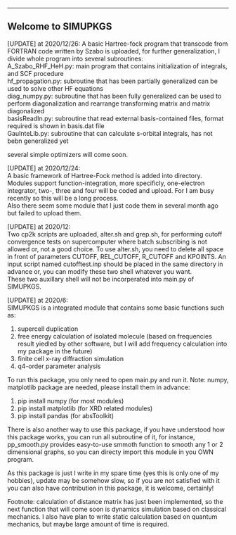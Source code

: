 ---------------------
Welcome to SIMUPKGS
---------------------
[UPDATE] at 2020/12/26:
A basic Hartree-fock program that transcode from FORTRAN code written by Szabo is uploaded, for further generalization, I divide whole program into several subroutines:  
A_Szabo_RHF_HeH.py: main program that contains initialization of integrals, and SCF procedure  
hf_propagation.py: subroutine that has been partially generalized can be used to solve other HF equations  
diag_numpy.py: subroutine that has been fully generalized can be used to perform diagonalization and rearrange transforming matrix and matrix diagonalized  
basisReadIn.py: subroutine that read external basis-contained files, format required is shown in basis.dat file  
GauInteLib.py: subroutine that can calculate s-orbital integrals, has not bebn generalized yet  
  
several simple optimizers will come soon.  

[UPDATE] at 2020/12/24:  
A basic framework of Hartree-Fock method is added into directory. Modules support function-integration, more specificly, one-electron integrator, two-, three and four will be coded and upload. For I am busy recently so this will be a long process.  
Also there seem some module that I just code them in several month ago but failed to upload them.  
  
[UPDATE] at 2020/12:  
Two cp2k scripts are uploaded, alter.sh and grep.sh, for performing cutoff convergence tests on supercomputer where batch subscribing is not allowed or, not a good choice.
To use alter.sh, you need to delete all space in front of parameters CUTOFF, REL_CUTOFF, R_CUTOFF and KPOINTS. An input script named cutofftest.inp should be placed in the same directory in advance or, you can modify these two shell whatever you want.  
These two auxillary shell will not be incorperated into main.py of SIMUPKGS.  
  
[UPDATE] at 2020/6:  
SIMUPKGS is a integrated module that contains some basic functions such as:  
1) supercell duplication  
2) free energy calculation of isolated molecule (based on frequencies result yiedled by other software, but I will add frequency calculation into my package in the future)  
3) finite cell x-ray diffraction simulation  
4) q4-order parameter analysis  
  
To run this package, you only need to open main.py and run it. Note: numpy, matplotlib package are needed, please install them in advance:  
1) pip install numpy (for most modules)  
2) pip install matplotlib (for XRD related modules)  
3) pip install pandas (for absToolkit)  

There is also another way to use this package, if you have understood how this package works, you can run all subroutine of it, for instance, pp_smooth.py provides easy-to-use smmoth function to smooth any 1 or 2 dimensional graphs, so you can directy import this module in you OWN program.  

As this package is just I write in my spare time (yes this is only one of my hobbies), update may be somehow slow, so if you are not satisfied with it you can also have contribution in this package, it is welcome, certainly!  

Footnote: calculation of distance matrix has just been implemented, so the next function that will come soon is dynamics simulation based on classical mechanics. I also have plan to write static calculation based on quantum mechanics, but maybe large amount of time is required.  

